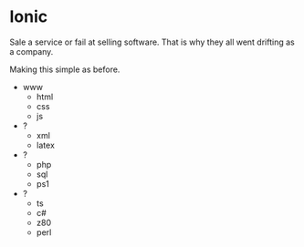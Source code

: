 # Ionic

Sale a service or fail at selling software. That is why they all went drifting as a company.

Making this simple as before.

- www
  - html
  - css
  - js
- ?
  - xml
  - latex
- ?
  - php
  - sql
  - ps1
- ?
  - ts
  - c#
  - z80
  - perl
